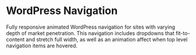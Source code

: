# WordPress Navigation

Fully responsive animated WordPress navigation for sites with varying depth of market penetration.  This navigation includes dropdowns that fit-to-content and stretch full width, as well as an animation affect when top level navigation items are hovered.
